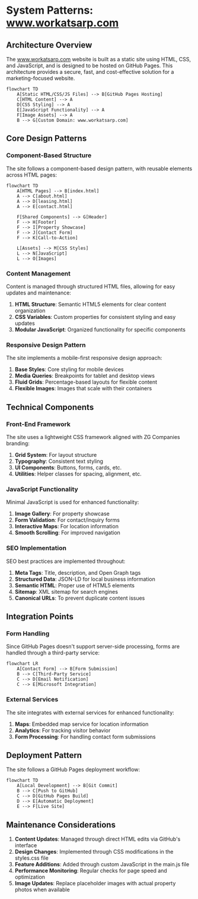 # System Patterns: www.workatsarp.com

## Architecture Overview
The www.workatsarp.com website is built as a static site using HTML, CSS, and JavaScript, and is designed to be hosted on GitHub Pages. This architecture provides a secure, fast, and cost-effective solution for a marketing-focused website.

```mermaid
flowchart TD
    A[Static HTML/CSS/JS Files] --> B[GitHub Pages Hosting]
    C[HTML Content] --> A
    D[CSS Styling] --> A
    E[JavaScript Functionality] --> A
    F[Image Assets] --> A
    B --> G[Custom Domain: www.workatsarp.com]
```

## Core Design Patterns

### Component-Based Structure
The site follows a component-based design pattern, with reusable elements across HTML pages:

```mermaid
flowchart TD
    A[HTML Pages] --> B[index.html]
    A --> C[about.html]
    A --> D[leasing.html]
    A --> E[contact.html]
    
    F[Shared Components] --> G[Header]
    F --> H[Footer]
    F --> I[Property Showcase]
    F --> J[Contact Form]
    F --> K[Call-to-Action]
    
    L[Assets] --> M[CSS Styles]
    L --> N[JavaScript]
    L --> O[Images]
```

### Content Management
Content is managed through structured HTML files, allowing for easy updates and maintenance:

1. **HTML Structure**: Semantic HTML5 elements for clear content organization
2. **CSS Variables**: Custom properties for consistent styling and easy updates
3. **Modular JavaScript**: Organized functionality for specific components

### Responsive Design Pattern
The site implements a mobile-first responsive design approach:

1. **Base Styles**: Core styling for mobile devices
2. **Media Queries**: Breakpoints for tablet and desktop views
3. **Fluid Grids**: Percentage-based layouts for flexible content
4. **Flexible Images**: Images that scale with their containers

## Technical Components

### Front-End Framework
The site uses a lightweight CSS framework aligned with ZG Companies branding:

1. **Grid System**: For layout structure
2. **Typography**: Consistent text styling
3. **UI Components**: Buttons, forms, cards, etc.
4. **Utilities**: Helper classes for spacing, alignment, etc.

### JavaScript Functionality
Minimal JavaScript is used for enhanced functionality:

1. **Image Gallery**: For property showcase
2. **Form Validation**: For contact/inquiry forms
3. **Interactive Maps**: For location information
4. **Smooth Scrolling**: For improved navigation

### SEO Implementation
SEO best practices are implemented throughout:

1. **Meta Tags**: Title, description, and Open Graph tags
2. **Structured Data**: JSON-LD for local business information
3. **Semantic HTML**: Proper use of HTML5 elements
4. **Sitemap**: XML sitemap for search engines
5. **Canonical URLs**: To prevent duplicate content issues

## Integration Points

### Form Handling
Since GitHub Pages doesn't support server-side processing, forms are handled through a third-party service:

```mermaid
flowchart LR
    A[Contact Form] --> B[Form Submission]
    B --> C[Third-Party Service]
    C --> D[Email Notification]
    C --> E[Microsoft Integration]
```

### External Services
The site integrates with external services for enhanced functionality:

1. **Maps**: Embedded map service for location information
2. **Analytics**: For tracking visitor behavior
3. **Form Processing**: For handling contact form submissions

## Deployment Pattern
The site follows a GitHub Pages deployment workflow:

```mermaid
flowchart TD
    A[Local Development] --> B[Git Commit]
    B --> C[Push to GitHub]
    C --> D[GitHub Pages Build]
    D --> E[Automatic Deployment]
    E --> F[Live Site]
```

## Maintenance Considerations
1. **Content Updates**: Managed through direct HTML edits via GitHub's interface
2. **Design Changes**: Implemented through CSS modifications in the styles.css file
3. **Feature Additions**: Added through custom JavaScript in the main.js file
4. **Performance Monitoring**: Regular checks for page speed and optimization
5. **Image Updates**: Replace placeholder images with actual property photos when available
